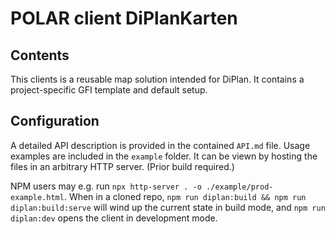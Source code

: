 # POLAR client DiPlanKarten

## Contents

This clients is a reusable map solution intended for DiPlan. It contains a project-specific GFI template and default setup.

## Configuration

A detailed API description is provided in the contained `API.md` file. Usage examples are included in the `example` folder. It can be viewn by hosting the files in an arbitrary HTTP server. (Prior build required.)

NPM users may e.g. run `npx http-server . -o ./example/prod-example.html`. When in a cloned repo, `npm run diplan:build && npm run diplan:build:serve` will wind up the current state in build mode, and `npm run diplan:dev` opens the client in development mode.
